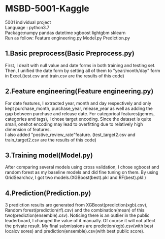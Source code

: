 # MSBD-5001-Kaggle
5001 individual project  
Language : python3.7  
Package:numpy pandas datetime xgboost lightgbm sklearn  
Run as follow: Feature engineering.py   Model.py  Prediction.py  
## 1.Basic preprocess(Basic Preprocess.py)
   First, I dealt with null value and date forms in both training and testing set. Then, I unified the date form by setting all of them to "year/month/day" form in Excel.(test.csv and train.csv are the results of this code)
## 2.Feature engineering(Feature engineering.py)
   For date features, I extracted year, month and day respectively and only kept purchase_month, purchase_year, release_year as well as adding the gap between purchase and release date.
   For categorical features(genres, categories and tags), I chose target encoding. Since the dataset is quite small, onehot encoding may lead to overfitting due to relatively high dimension of features.  
   I also added "postive_review_rate"feature. 
   (test_target2.csv and train_target2.csv are the results of this code)
## 3.Training model(Model.py)
   After comparing several models using cross validation, I chose xgboost and random forest as my baseline models and did fine tuning on them. By using GridSearchcv, I got two models.(XGBoost(best).pkl and RF(best).pkl )
## 4.Prediction(Prediction.py)
   3 prediction results are generated from XGBoost(prediction(xgb).csv), Random forest(prediction(rf).csv) and the combination(mean) of this two(prediction(ensemble).csv). Noticing there is an outlier in the public leaderboard, I changed the value of it manually. Of course it will not affect the private result. My final submissions are prediction(xgb).csv(with best localcv sores) and prediction(ensemble).csv(with best public score).
